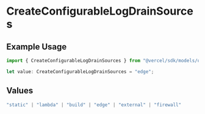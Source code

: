# CreateConfigurableLogDrainSources

## Example Usage

```typescript
import { CreateConfigurableLogDrainSources } from "@vercel/sdk/models/operations/createconfigurablelogdrain.js";

let value: CreateConfigurableLogDrainSources = "edge";
```

## Values

```typescript
"static" | "lambda" | "build" | "edge" | "external" | "firewall"
```
